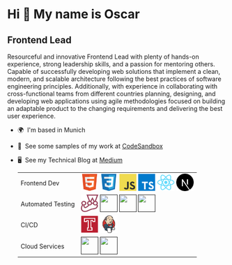 Hi 👋 My name is Oscar
=============================================================================================================================

Frontend Lead
-----------------------

Resourceful and innovative Frontend Lead with plenty of hands-on experience, strong leadership skills, and a passion for mentoring others. Capable of successfully developing web solutions that implement a clean, modern, and scalable architecture following the best practices of software engineering principles. Additionally, with experience in collaborating with cross-functional teams from different countries planning, designing, and developing web applications using agile methodologies focused on building an adaptable product to the changing requirements and delivering the best user experience. 

*   🌍  I'm based in Munich
*   🚀  See some samples of my work at [CodeSandbox](https://codesandbox.io/u/oscarbastos)
*   🖥️  See my Technical Blog at [Medium](http://oscarbastos.medium.com/)

    <table>
      <tr>
        <td>Frontend Dev</td>
        <td>
          <a href=""
            ><img
              src="https://github.com/devicons/devicon/blob/v2.13.0/icons/html5/html5-original.svg"
              width="40"
              height="40"
          /></a>
          <a href=""
            ><img
              src="https://github.com/devicons/devicon/blob/v2.13.0/icons/css3/css3-original.svg"
              width="40"
              height="40"
          /></a>
          <a href=""
            ><img
              src="https://github.com/devicons/devicon/blob/v2.13.0/icons/javascript/javascript-original.svg"
              width="40"
              height="40"
          /></a>
          <a href=""
            ><img
              src="https://github.com/devicons/devicon/blob/v2.13.0/icons/typescript/typescript-original.svg"
              width="40"
              height="40"
          /></a>
          <a href=""
            ><img
              src="https://github.com/devicons/devicon/blob/v2.13.0/icons/react/react-original.svg"
              width="40"
              height="40"
          /></a>
          <a href=""
            ><img
              src="https://github.com/devicons/devicon/blob/v2.13.0/icons/nextjs/nextjs-original.svg"
              width="40"
              height="40"
          /></a>
        </td>
      </tr>
      <tr>
        <td>Automated Testing</td>
        <td>
          <a href=""
            ><img
              src="https://github.com/devicons/devicon/blob/v2.13.0/icons/jest/jest-plain.svg"
              width="40"
              height="40"
          /></a>
          <a href=""
            ><img
              src="https://testing-library.com/img/octopus-64x64.png"
              width="40"
              height="40"
          /></a>
          <a href=""
            ><img
              src="https://github.com/bestofjs/bestofjs-webui/blob/master/public/logos/playwright.svg"
              width="40"
              height="40"
          /></a>
          <a href=""
            ><img
              src="https://github.com/bestofjs/bestofjs-webui/blob/master/public/logos/cypress.svg"
              width="40"
              height="40"
          /></a>
        </td>
      </tr>
      <tr>
        <td>CI/CD</td>
        <td>
          <a href=""
            ><img
              src="https://github.com/devicons/devicon/blob/v2.13.0/icons/travis/travis-plain.svg"
              width="40"
              height="40"
          /></a>
          <a href=""
            ><img
              src="https://github.com/devicons/devicon/blob/v2.13.0/icons/jenkins/jenkins-original.svg"
              width="40"
              height="40"
          /></a>
        </td>
      </tr>
      <tr>
        <td>Cloud Services</td>
        <td>
          <a href=""
            ><img
              src="https://www.svgrepo.com/show/448266/aws.svg"
              width="40"
              height="40"
          /></a>
          <a href=""
            ><img
              src="https://www.svgrepo.com/show/327408/logo-vercel.svg"
              width="40"
              height="40"
          /></a>
        </td>
      </tr>
    </table>
